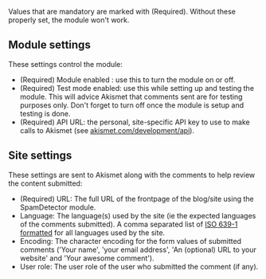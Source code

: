 Values that are mandatory are marked with (Required). Without these properly set, the module won't work.

## Module settings
These settings control the module:

* (Required) Module enabled : use this to turn the module on or off.
* (Required) Test mode enabled: use this while setting up and testing the module. This will advice Akismet that comments sent are for testing purposes only. Don't forget to turn off once the module is setup and testing is done.
* (Required) API URL: the personal, site-specific API key to use to make calls to Akismet (see [akismet.com/development/api](https://akismet.com/development/api)).

## Site settings
These settings are sent to Akismet along with the comments to help review the content submitted:

*  (Required) URL: The full URL of the frontpage of the blog/site using the SpamDetector module. 
* Language: The language(s) used by the site (ie the expected languages of the comments submitted). A comma separated list of  [ISO 639-1 formatted](https://en.wikipedia.org/wiki/List_of_ISO_639-1_codes) for all languages used by the site.
* Encoding: The character encoding for the form values of submitted comments ('Your name', 'your email address', 'An (optional) URL to your website' and 'Your awesome comment').
* User role: The user role of the user who submitted the comment (if any).

